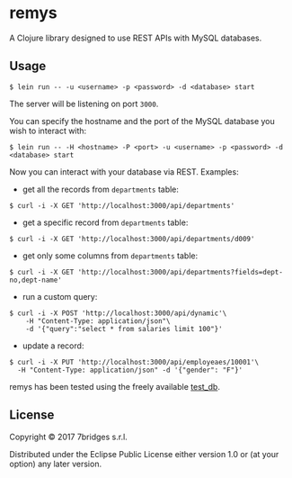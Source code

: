 # remys

A Clojure library designed to use REST APIs with MySQL databases.

## Usage

``` shell
$ lein run -- -u <username> -p <password> -d <database> start
```

The server will be listening on port `3000`.

You can specify the hostname and the port of the MySQL database you wish to
interact with:

``` shell
$ lein run -- -H <hostname> -P <port> -u <username> -p <password> -d <database> start
```

Now you can interact with your database via REST. Examples:

- get all the records from `departments` table:
``` shell
$ curl -i -X GET 'http://localhost:3000/api/departments'
```

- get a specific record from `departments` table:
``` shell
$ curl -i -X GET 'http://localhost:3000/api/departments/d009'
```

- get only some columns from `departments` table:
``` shell
$ curl -i -X GET 'http://localhost:3000/api/departments?fields=dept-no,dept-name'
```

- run a custom query:
``` shell
$ curl -i -X POST 'http://localhost:3000/api/dynamic'\
    -H "Content-Type: application/json"\
    -d '{"query":"select * from salaries limit 100"}'
```

- update a record:
``` shell
$ curl -i -X PUT 'http://localhost:3000/api/employeaes/10001'\
  -H "Content-Type: application/json" -d '{"gender": "F"}'
```

remys has been tested using the freely available
[test_db](https://github.com/datacharmer/test_db).

## License

Copyright © 2017 7bridges s.r.l.

Distributed under the Eclipse Public License either version 1.0 or (at
your option) any later version.
